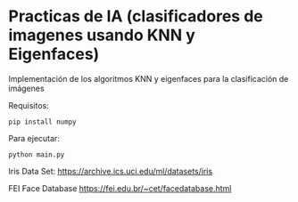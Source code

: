 # Practicas de IA (clasificadores de imagenes usando KNN y Eigenfaces)

Implementación de los algoritmos KNN y eigenfaces para la clasificación de imágenes

Requisitos:
```
pip install numpy
```

Para ejecutar:
```
python main.py
```

Iris Data Set:
https://archive.ics.uci.edu/ml/datasets/iris

FEI Face Database
https://fei.edu.br/~cet/facedatabase.html
